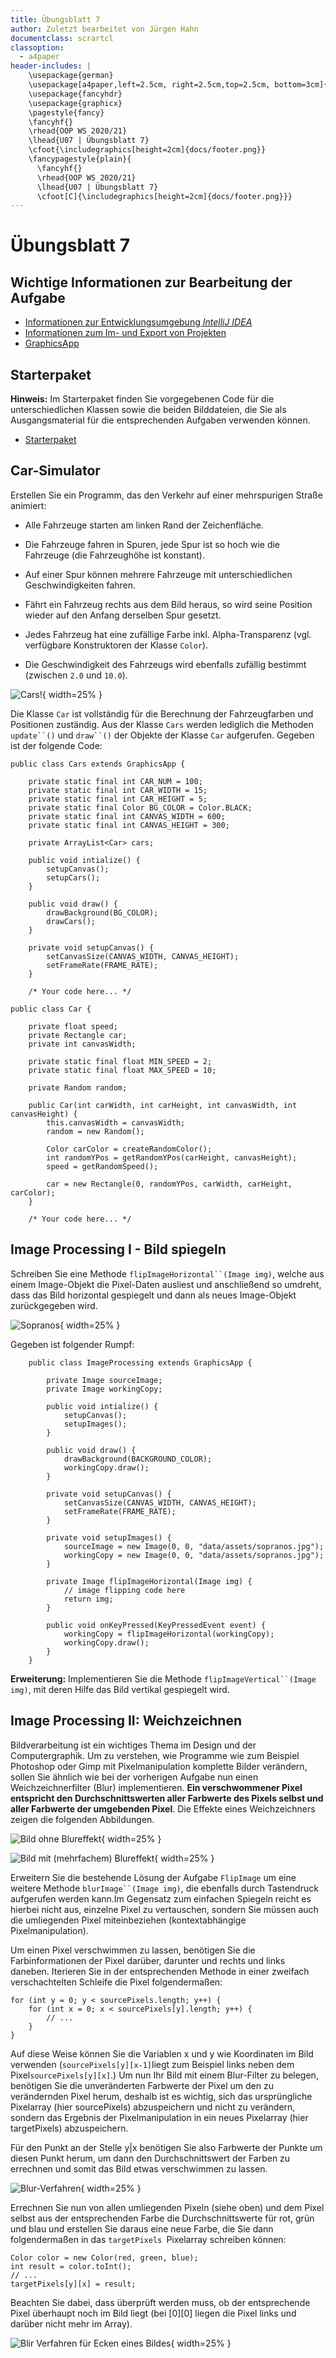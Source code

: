 ```yaml
---
title: Übungsblatt 7
author: Zuletzt bearbeitet von Jürgen Hahn
documentclass: scrartcl
classoption:
  - a4paper
header-includes: |
    \usepackage{german} 
    \usepackage[a4paper,left=2.5cm, right=2.5cm,top=2.5cm, bottom=3cm]{geometry}
    \usepackage{fancyhdr}
    \usepackage{graphicx}
    \pagestyle{fancy}
    \fancyhf{}
    \rhead{OOP WS 2020/21}
    \lhead{U07 | Übungsblatt 7}
    \cfoot{\includegraphics[height=2cm]{docs/footer.png}}
    \fancypagestyle{plain}{
      \fancyhf{}
      \rhead{OOP WS 2020/21}
      \lhead{U07 | Übungsblatt 7}
      \cfoot[C]{\includegraphics[height=2cm]{docs/footer.png}}}
---
```



# Übungsblatt 7

## Wichtige Informationen zur Bearbeitung der Aufgabe 

 - [Informationen zur Entwicklungsumgebung *IntelliJ IDEA*](https://elearning.uni-regensburg.de/mod/book/view.php?id=1480675)
 - [Informationen zum Im- und Export von Projekten](https://elearning.uni-regensburg.de/mod/book/view.php?id=1480675&chapterid=51551)
 - [GraphicsApp](https://elearning.uni-regensburg.de/mod/url/view.php?id=1482162)

## Starterpaket

**Hinweis:** Im Starterpaket finden Sie vorgegebenen Code für die
unterschiedlichen Klassen sowie die beiden Bilddateien, die Sie als
Ausgangsmaterial für die entsprechenden Aufgaben verwenden können.

 - [Starterpaket](https://github.com/OOP-Ubungen-WS2020-21/U07-GraphicsApp/archive/Starterpaket.zip)

## Car-Simulator

Erstellen Sie ein Programm, das den Verkehr auf einer mehrspurigen
Straße animiert:

-   Alle Fahrzeuge starten am linken Rand der Zeichenfläche.

-   Die Fahrzeuge fahren in Spuren, jede Spur ist so hoch wie die
    Fahrzeuge (die Fahrzeughöhe ist konstant).

-   Auf einer Spur können mehrere Fahrzeuge mit unterschiedlichen
    Geschwindigkeiten fahren.

-   Fährt ein Fahrzeug rechts aus dem Bild heraus, so wird seine
    Position wieder auf den Anfang derselben Spur gesetzt.

-   Jedes Fahrzeug hat eine zufällige Farbe inkl. Alpha-Transparenz
    (vgl. verfügbare Konstruktoren der Klasse `Color`).

-   Die Geschwindigkeit des Fahrzeugs wird ebenfalls zufällig bestimmt
    (zwischen `2.0` und `10.0`).

![Cars!](docs/09_cars.png){ width=25% }

Die Klasse `Car` ist vollständig für die Berechnung der Fahrzeugfarben
und Positionen zuständig. Aus der Klasse `Cars` werden lediglich die Methoden `update``()` und `draw``()` der Objekte der Klasse `Car` aufgerufen. Gegeben ist der folgende Code:

    public class Cars extends GraphicsApp {

        private static final int CAR_NUM = 100;
        private static final int CAR_WIDTH = 15;
        private static final int CAR_HEIGHT = 5;
        private static final Color BG_COLOR = Color.BLACK;
        private static final int CANVAS_WIDTH = 600;
        private static final int CANVAS_HEIGHT = 300;
        
        private ArrayList<Car> cars;
        
        public void intialize() {
            setupCanvas();
            setupCars();
        }
        
        public void draw() {
            drawBackground(BG_COLOR);
            drawCars();
        }
        
        private void setupCanvas() {
            setCanvasSize(CANVAS_WIDTH, CANVAS_HEIGHT);
            setFrameRate(FRAME_RATE);
        }

        /* Your code here... */

    public class Car {
        
        private float speed;
        private Rectangle car;
        private int canvasWidth;

        private static final float MIN_SPEED = 2;
        private static final float MAX_SPEED = 10;

        private Random random;
        
        public Car(int carWidth, int carHeight, int canvasWidth, int canvasHeight) {
            this.canvasWidth = canvasWidth;
            random = new Random();
            
            Color carColor = createRandomColor();
            int randomYPos = getRandomYPos(carHeight, canvasHeight);
            speed = getRandomSpeed();
            
            car = new Rectangle(0, randomYPos, carWidth, carHeight, carColor);
        }
        
        /* Your code here... */

## Image Processing I - Bild spiegeln

Schreiben Sie eine Methode `flipImageHorizontal``(Image img)`, welche
aus einem Image-Objekt die Pixel-Daten ausliest und anschließend so
umdreht, dass das Bild horizontal gespiegelt und dann als neues
Image-Objekt zurückgegeben wird.

![Sopranos](docs/09_sopranos.png){ width=25% }

Gegeben ist folgender Rumpf:
```
    public class ImageProcessing extends GraphicsApp {
    
        private Image sourceImage;
        private Image workingCopy;
        
        public void intialize() {
            setupCanvas();
            setupImages();
        }
        
        public void draw() {
            drawBackground(BACKGROUND_COLOR);
            workingCopy.draw();
        }
        
        private void setupCanvas() {
            setCanvasSize(CANVAS_WIDTH, CANVAS_HEIGHT);
            setFrameRate(FRAME_RATE);
        }

        private void setupImages() {
            sourceImage = new Image(0, 0, "data/assets/sopranos.jpg");
            workingCopy = new Image(0, 0, "data/assets/sopranos.jpg");
        }
        
        private Image flipImageHorizontal(Image img) {
            // image flipping code here
            return img;
        }

        public void onKeyPressed(KeyPressedEvent event) {
            workingCopy = flipImageHorizontal(workingCopy);
            workingCopy.draw();
        }
    }
```
**Erweiterung:** Implementieren Sie die Methode
`flipImageVertical``(Image img)`, mit deren Hilfe das Bild vertikal
gespiegelt wird.

## Image Processing II: Weichzeichnen

Bildverarbeitung ist ein wichtiges Thema im Design und der
Computergraphik. Um zu verstehen, wie Programme wie zum Beispiel
Photoshop oder Gimp mit Pixelmanipulation komplette Bilder verändern,
sollen Sie ähnlich wie bei der vorherigen Aufgabe nun einen
Weichzeichnerfilter (Blur) implementieren. **Ein verschwommener Pixel
entspricht den Durchschnittswerten aller Farbwerte des Pixels selbst und aller Farbwerte der umgebenden Pixel**. Die Effekte eines Weichzeichners zeigen die folgenden Abbildungen.

![Bild ohne Blureffekt](docs/10_the_office_orig.png){ width=25% }

![Bild mit (mehrfachem) Blureffekt](docs/10_the_office_blur.png){ width=25% }

Erweitern Sie die bestehende Lösung der Aufgabe `FlipImage` um eine
weitere Methode `blurImage``(Image img)`, die ebenfalls durch Tastendruck aufgerufen werden kann.Im Gegensatz zum einfachen Spiegeln reicht es hierbei nicht aus, einzelne Pixel zu vertauschen, sondern Sie müssen auch die umliegenden Pixel miteinbeziehen (kontextabhängige Pixelmanipulation).

Um einen Pixel verschwimmen zu lassen, benötigen Sie die
Farbinformationen der Pixel darüber, darunter und rechts und links
daneben. Iterieren Sie in der entsprechenden Methode in einer zweifach
verschachtelten Schleife die Pixel folgendermaßen:

    for (int y = 0; y < sourcePixels.length; y++) {
        for (int x = 0; x < sourcePixels[y].length; y++) {
            // ...
        }
    }

Auf diese Weise können Sie die Variablen x und y wie Koordinaten im Bild verwenden (`sourcePixels[y][x-1]`liegt zum Beispiel links neben dem Pixel`sourcePixels[y][x]`.) Um nun Ihr Bild mit einem Blur-Filter zu belegen, benötigen Sie die unveränderten Farbwerte der Pixel um den zu verändernden Pixel herum, deshalb ist es wichtig, sich das ursprüngliche Pixelarray (hier sourcePixels) abzuspeichern und nicht zu verändern, sondern das Ergebnis der Pixelmanipulation in ein neues Pixelarray (hier targetPixels) abzuspeichern.

Für den Punkt an der Stelle y\|x benötigen Sie also Farbwerte der Punkte um diesen Punkt herum, um dann den Durchschnittswert der Farben zu errechnen und somit das Bild etwas verschwimmen zu lassen.

![Blur-Verfahren](docs/10_blur.png){ width=25% }

Errechnen Sie nun von allen umliegenden Pixeln (siehe oben) und dem
Pixel selbst aus der entsprechenden Farbe die Durchschnittswerte für
rot, grün und blau und erstellen Sie daraus eine neue Farbe, die Sie
dann folgendermaßen in das `targetPixels `Pixelarray schreiben können:

    Color color = new Color(red, green, blue);
    int result = color.toInt();
    // ...
    targetPixels[y][x] = result;

Beachten Sie dabei, dass überprüft werden muss, ob der entsprechende
Pixel überhaupt noch im Bild liegt (bei \[0\]\[0\] liegen die Pixel
links und darüber nicht mehr im Array).

![Blir Verfahren für Ecken eines Bildes](docs/10_blur2.png){ width=25% }